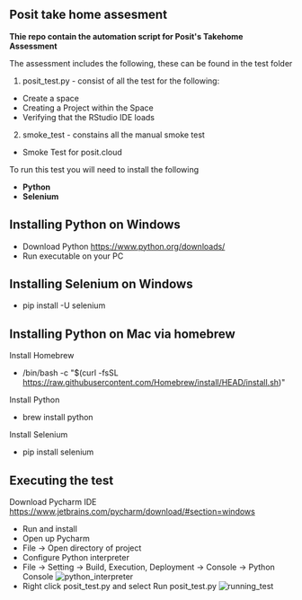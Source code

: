 ## Posit take home assesment

**Thie repo contain the automation script for Posit's Takehome Assessment**

The assessment includes the following, these can be found in the test folder
1. posit_test.py - consist of all the test for the following:
* Create a space
* Creating a Project within the Space
* Verifying that the RStudio IDE loads
2. smoke_test - constains all the manual smoke test
* Smoke Test for posit.cloud

To run this test you will need to install the following
* **Python**
* **Selenium**

Installing Python on Windows
-
* Download Python https://www.python.org/downloads/
* Run executable on your PC

Installing Selenium on Windows
-
* pip install -U selenium

Installing Python on Mac via homebrew
-
Install Homebrew
* /bin/bash -c "$(curl -fsSL https://raw.githubusercontent.com/Homebrew/install/HEAD/install.sh)"

Install Python
* brew install python

Install Selenium
* pip install selenium

Executing the test
-
Download Pycharm IDE
https://www.jetbrains.com/pycharm/download/#section=windows
* Run and install
* Open up Pycharm
* File -> Open directory of project
* Configure Python interpreter
* File -> Setting -> Build, Execution, Deployment -> Console -> Python Console 
![python_interpreter](https://user-images.githubusercontent.com/8264480/222023473-913801f3-5d03-42e7-86c3-a4d601a725a3.JPG)
* Right click posit_test.py and select Run posit_test.py 
![running_test](https://user-images.githubusercontent.com/8264480/222024113-043f9c7f-1be5-4ffd-9310-e67e5626c6ad.JPG)





